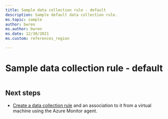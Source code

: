 ```yaml
---
title: Sample data collection rule - default
description: Sample default data collection rule.
ms.topic: sample
author: bwren
ms.author: bwren
ms.date: 12/30/2021
ms.custom: references_region

---
```


# Sample data collection rule - default


```json
```


## Next steps

- [Create a data collection rule](data-collection-rule-azure-monitor-agent.md) and an association to it from a virtual machine using the Azure Monitor agent.
